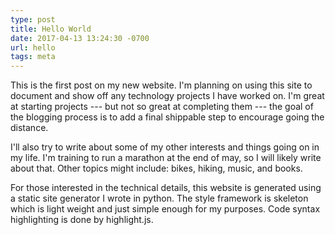 ```yaml
---
type: post
title: Hello World
date: 2017-04-13 13:24:30 -0700
url: hello
tags: meta
---
```


This is the first post on my new website. I'm planning on using this
site to document and show off any technology projects I have worked
on. I'm great at starting projects --- but not so great at completing
them --- the goal of the blogging process is to add a final shippable
step to encourage going the distance.

I'll also try to write about some of my other interests and things
going on in my life. I'm training to run a marathon at the end of may,
so I will likely write about that. Other topics might include: bikes,
hiking, music, and books.

For those interested in the technical details, this website is
generated using a static site generator I wrote in python. The style
framework is skeleton which is light weight and just simple enough for
my purposes. Code syntax highlighting is done by highlight.js.
